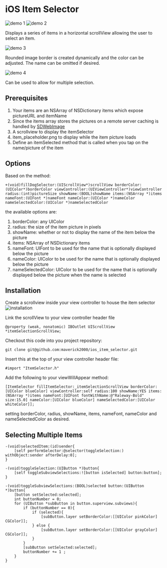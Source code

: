 iOS Item Selector
=================

![demo 1](https://raw.githubusercontent.com/maverick2000/ios_item_selector/master/screenshots/demo_1.png)
![demo 2](https://raw.githubusercontent.com/maverick2000/ios_item_selector/master/screenshots/demo_2.png)

Displays a series of items in a horizontal scrollView allowing the user to select an item.

![demo 3](https://raw.githubusercontent.com/maverick2000/ios_item_selector/master/screenshots/demo_3.png)

Rounded image border is created dynamically and the color can be adjusted.  The name can be omitted if desired.

![demo 4](https://raw.githubusercontent.com/maverick2000/ios_item_selector/master/screenshots/demo_4.png)

Can be used to allow for multiple selection.

Prerequisites
-------------

1. Your items are an NSArray of NSDictionary items which expose pictureURL and itemName
2. Since the items array stores the pictures on a remote server caching is handled by [SDWebImage](https://github.com/rs/SDWebImage)
3. A scrollview to display the itemSelector
4. item_placeholder.png to display while the item picture loads
5. Define an itemSelected method that is called when you tap on the name/picture of the item

Options
-------

Based on the method:

    +(void)fillDogSelector:(UIScrollView*)scrollView borderColor:(UIColor*)borderColor viewController:(UIViewController*)viewController radius:(int)pictureSize showName:(BOOL)showName items:(NSArray *)items nameFont:(UIFont *)nameFont nameColor:(UIColor *)nameColor nameSelectedColor:(UIColor *)nameSelectedColor

the available options are:

1. borderColor: any UIColor
2. radius: the size of the item picture in pixels
3. showName: whether or not to display the name of the item below the picture
4. items: NSArray of NSDictionary items
5. nameFont: UIFont to be used for the name that is optionally displayed below the picture
6. nameColor: UIColor to be used for the name that is optionally displayed below the picture
7. nameSelectedColor: UIColor to be used for the name that is optionally displayed below the picture when the name is selected

Installation
------------
Create a scrollview inside your view controller to house the item selector
![installation](https://raw.githubusercontent.com/maverick2000/ios_item_selector/master/screenshots/installation.png)

Link the scrollView to your view controller header file

    @property (weak, nonatomic) IBOutlet UIScrollView *itemSelectionScrollView;

Checkout this code into you project repository:

    git clone git@github.com:maverick2000/ios_item_selector.git

Insert this at the top of your view controller header file:

    #import "ItemSelector.h"

Add the following to your viewWillAppear method:

    [ItemSelector fillItemSelector:_itemSelectionScrollView borderColor:[UIColor blueColor] viewController:self radius:100 showName:YES items:(NSArray *)items nameFont:[UIFont fontWithName:@"Raleway-Bold" size:15.0] nameColor:[UIColor blueColor] nameSelectedColor:[UIColor whiteColor]];

setting borderColor, radius, showName, items, nameFont, nameColor and nameSelectedColor as desired.

Selecting Multiple Items
------------------------
    -(void)selectedItem:(id)sender{
        [self performSelector:@selector(toggleSelection:) withObject:sender afterDelay:0];
    }

    -(void)toggleSelection:(UIButton *)button{
        [self toggleSubviewSelections:![button isSelected] button:button];
    }

    -(void)toggleSubviewSelections:(BOOL)selected button:(UIButton *)button{
        [button setSelected:selected];
        int buttonNumber = 0;
        for (UIButton *subButton in button.superview.subviews){
            if (buttonNumber == 0){
                if (selected){
                    [subButton.layer setBorderColor:[[UIColor pinkColor] CGColor]];
                } else {
                    [subButton.layer setBorderColor:[[UIColor grayColor] CGColor]];
                }
            }
            [subButton setSelected:selected];
            buttonNumber += 1 ;
        }
    }

